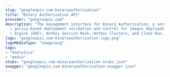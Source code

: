 ```yaml
---
slug: "googleapis-com-binaryauthorization"
title: "Binary Authorization API"
provider: "googleapis.com"
description: "The management interface for Binary Authorization, a service that provides\
  \ policy-based deployment validation and control for images deployed to Google Kubernetes\
  \ Engine (GKE), Anthos Service Mesh, Anthos Clusters, and Cloud Run. "
logo: "googleapis.com-binaryauthorization-logo.png"
logoMediaType: "image/png"
tags:
- "analytics"
- "media"
stubs: "googleapis.com-binaryauthorization-stubs.json"
swagger: "googleapis.com-binaryauthorization-swagger.json"
---
```


